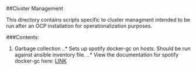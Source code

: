 ##Cluster Management

This directory contains scripts specific to cluster managment intended to be run after an OCP installation for operationalization purposes.

###Contents:

1. Garbage collection
..* Sets up spotify docker-gc on hosts. Should be run against ansible inventory file. 
..* View the documentation for spotify docker-gc here: [LINK](https://github.com/spotify/docker-gc)
